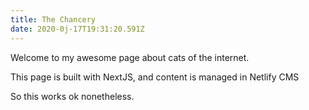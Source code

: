 ```yaml
---
title: The Chancery
date: 2020-0j-17T19:31:20.591Z
---
```


Welcome to my awesome page about cats of the internet.

This page is built with NextJS, and content is managed in Netlify CMS

So this works ok nonetheless.
